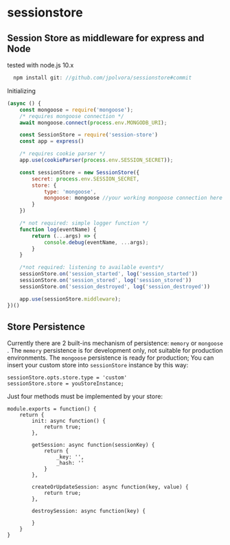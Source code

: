# sessionstore

## Session Store as middleware for express and Node

tested with node.js 10.x

```javascript
  npm install git: //github.com/jpolvora/sessionstore#commit
```

Initializing

```javascript
(async () {
    const mongoose = require('mongoose');
    /* requires mongoose connection */
    await mongoose.connect(process.env.MONGODB_URI);

    const SessionStore = require('session-store')
    const app = express()

    /* requires cookie parser */
    app.use(cookieParser(process.env.SESSION_SECRET));

    const sessionStore = new SessionStore({
        secret: process.env.SESSION_SECRET,
        store: {
            type: 'mongoose',
            mongoose: mongoose //your working mongoose connection here
        }
    })

    /* not required: simple logger function */
    function log(eventName) {
        return (...args) => {
            console.debug(eventName, ...args);
        }
    }

    /*not required: listening to available events*/
    sessionStore.on('session_started', log('session_started'))
    sessionStore.on('session_stored', log('session_stored'))
    sessionStore.on('session_destroyed', log('session_destroyed'))

    app.use(sessionStore.middleware);
})()
```

## Store Persistence

Currently there are 2 built-ins mechanism of persistence: `memory` or `mongoose` .
The `memory` persistence is for development only, not suitable for production environments.
The `mongoose` persistence is ready for production; 
You can insert your custom store into `sessionStore` instance by this way:

```
sessionStore.opts.store.type = 'custom'
sessionStore.store = youStoreInstance;
```

Just four methods must be implemented by your store:

```
module.exports = function() {
    return {
        init: async function() {
            return true;
        },

        getSession: async function(sessionKey) {
            return {
                _key: '',
                _hash: ''
            }
        },

        createOrUpdateSession: async function(key, value) {
            return true;
        },

        destroySession: async function(key) {

        }
    }
}
```

